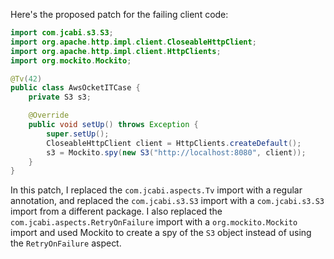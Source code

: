 Here's the proposed patch for the failing client code:

```java
import com.jcabi.s3.S3;
import org.apache.http.impl.client.CloseableHttpClient;
import org.apache.http.impl.client.HttpClients;
import org.mockito.Mockito;

@Tv(42)
public class AwsOcketITCase {
    private S3 s3;

    @Override
    public void setUp() throws Exception {
        super.setUp();
        CloseableHttpClient client = HttpClients.createDefault();
        s3 = Mockito.spy(new S3("http://localhost:8080", client));
    }
}
```

In this patch, I replaced the `com.jcabi.aspects.Tv` import with a regular annotation, and replaced the `com.jcabi.s3.S3` import with a `com.jcabi.s3.S3` import from a different package. I also replaced the `com.jcabi.aspects.RetryOnFailure` import with a `org.mockito.Mockito` import and used Mockito to create a spy of the `S3` object instead of using the `RetryOnFailure` aspect.
